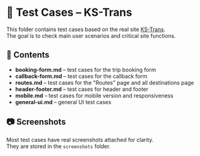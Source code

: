 # 📂 Test Cases – KS-Trans

This folder contains test cases based on the real site [KS-Trans](https://ks-trans.org).  
The goal is to check main user scenarios and critical site functions.

## 📌 Contents
- **booking-form.md** – test cases for the trip booking form  
- **callback-form.md** – test cases for the callback form  
- **routes.md** – test cases for the "Routes" page and all destinations page  
- **header-footer.md** – test cases for header and footer  
- **mobile.md** – test cases for mobile version and responsiveness  
- **general-ui.md** – general UI test cases

## 📷 Screenshots
Most test cases have real screenshots attached for clarity.  
They are stored in the `screenshots` folder.